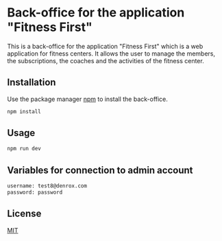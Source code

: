 
# Back-office for the application "Fitness First"

This is a back-office for the application "Fitness First" which is a web application for fitness centers. It allows the user to manage the members, the subscriptions, the coaches and the activities of the fitness center.

## Installation

Use the package manager [npm](https://www.npmjs.com/) to install the back-office.

```bash
npm install
```

## Usage

```bash
npm run dev
```

## Variables for connection to admin account

```bash
username: test8@denrox.com
password: password
```

## License
[MIT](https://choosealicense.com/licenses/mit/)